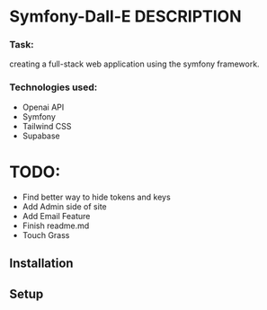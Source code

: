 # Symfony-Dall-E DESCRIPTION


<h3>Task:</h3>


<p>creating a full-stack web application using the symfony framework.</p>


<h3>Technologies used:</h3>
<ul>
  <li>Openai API</li>
  <li>Symfony</li>
  <li>Tailwind CSS</li>
  <li>Supabase</li>
  </ul>
  
# TODO: 

- Find better way to hide tokens and keys
- Add Admin side of site
- Add Email Feature
- Finish readme.md
- Touch Grass


## Installation

## Setup
